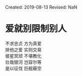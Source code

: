 Created: 2019-08-13
Revised: NaN

# 爱就别限制别人

不求忠贞 方为真爱  
排他之爱 实则交易  
彼星冥顽 不堪教化  
壮哉银河 岂容尔等  
是以征伐 巨舰蔽空  

